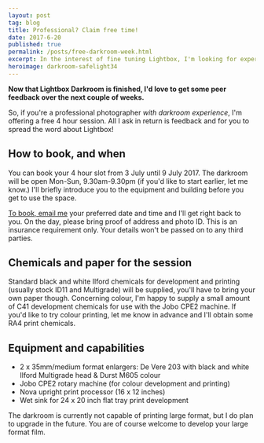 ```yaml
---
layout: post
tag: blog
title: Professional? Claim free time!
date: 2017-6-20
published: true
permalink: /posts/free-darkroom-week.html
excerpt: In the interest of fine tuning Lightbox, I'm looking for experience film photographers to run it through its paces in July.
heroimage: darkroom-safelight34
---
```


**Now that Lightbox Darkroom is finished, I'd love to get some peer feedback over the next couple of weeks.**

So, if you're a professional photographer *with darkroom experience*, I'm offering a free 4 hour session. All I ask in return is feedback and for you to spread the word about Lightbox!

## How to book, and when

You can book your 4 hour slot from 3 July until 9 July 2017. The darkroom will be open Mon-Sun, 9.30am-9.30pm (if you'd like to start earlier, let me know.) I'll briefly introduce you to the equipment and building before you get to use the space.

[To book, email me](mailto:info@lightbox.photo) your preferred date and time and I'll get right back to you. On the day, please bring proof of address and photo ID. This is an insurance requirement only. Your details won't be passed on to any third parties.

## Chemicals and paper for the session

Standard black and white Ilford chemicals for development and printing (usually stock ID11 and Multigrade) will be supplied, you'll have to bring your own paper though. Concerning colour, I'm happy to supply a small amount of C41 development chemicals for use with the Jobo CPE2 machine. If you'd like to try colour printing, let me know in advance and I'll obtain some RA4 print chemicals.

## Equipment and capabilities

* 2 x 35mm/medium format enlargers: De Vere 203 with black and white Ilford Multigrade head & Durst M605 colour
* Jobo CPE2 rotary machine (for colour development and printing)
* Nova upright print processor (16 x 12 inches)
* Wet sink for 24 x 20 inch flat tray print development

The darkroom is currently not capable of printing large format, but I do plan to upgrade in the future. You are of course welcome to develop your large format film.
